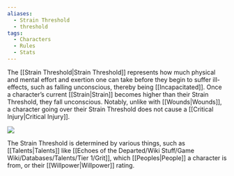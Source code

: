 ```yaml
---
aliases:
  - Strain Threshold
  - threshold
tags:
  - Characters
  - Rules
  - Stats
---
```

The [[Strain Threshold|Strain Threshold]] represents how much physical and mental effort and exertion one can take before they begin to suffer ill-effects, such as falling unconscious, thereby being [[Incapacitated]]. Once a character’s current [[Strain|Strain]] becomes higher than their Strain Threshold, they fall unconscious. Notably, unlike with [[Wounds|Wounds]], a character going over their Strain Threshold does not cause a [[Critical Injury|Critical Injury]].

![](https://i.imgur.com/9bCQmcT.png)

The Strain Threshold is determined by various things, such as [[Talents|Talents]] like [[Echoes of the Departed/Wiki Stuff/Game Wiki/Databases/Talents/Tier 1/Grit]], which [[Peoples|People]] a character is from, or their [[Willpower|Willpower]] rating.